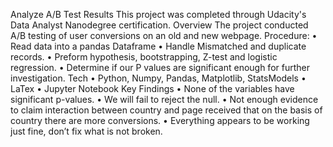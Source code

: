 Analyze A/B Test Results
This project was completed through Udacity's Data Analyst Nanodegree certification.
Overview
The project conducted A/B testing of user conversions on an old and new webpage.
Procedure:
•	Read data into a pandas Dataframe
•	Handle Mismatched and duplicate records.
•	Preform hypothesis, bootstrapping, Z-test and logistic regression.
•	Determine if our P values are significant enough for further investigation.
Tech
•	Python, Numpy, Pandas, Matplotlib, StatsModels
•	LaTex
•	Jupyter Notebook
Key Findings
•	None of the variables have significant p-values.
•	We will fail to reject the null.
•	Not enough evidence to claim interaction between country and page received that on the basis of country there are more conversions.
•	Everything appears to be working just fine, don’t fix what is not broken.
